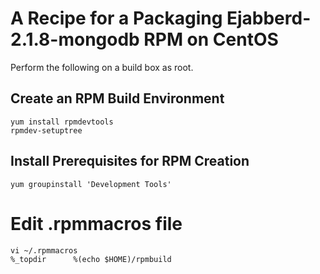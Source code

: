 # A Recipe for a Packaging Ejabberd-2.1.8-mongodb RPM on CentOS

Perform the following on a build box as root.

## Create an RPM Build Environment

    yum install rpmdevtools
    rpmdev-setuptree

## Install Prerequisites for RPM Creation

    yum groupinstall 'Development Tools'

# Edit .rpmmacros file
    vi ~/.rpmmacros
    %_topdir      %(echo $HOME)/rpmbuild
